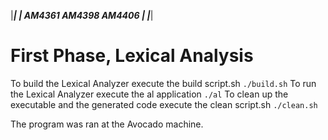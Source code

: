 |*************************|
| AM4361  AM4398   AM4406 |
|*************************|

# First Phase, Lexical Analysis

To build the Lexical Analyzer execute the build script.sh `./build.sh`
To run the Lexical Analyzer execute the al application `./al`
To clean up the executable and the generated code execute the clean script.sh `./clean.sh`

The program was ran at the Avocado machine.